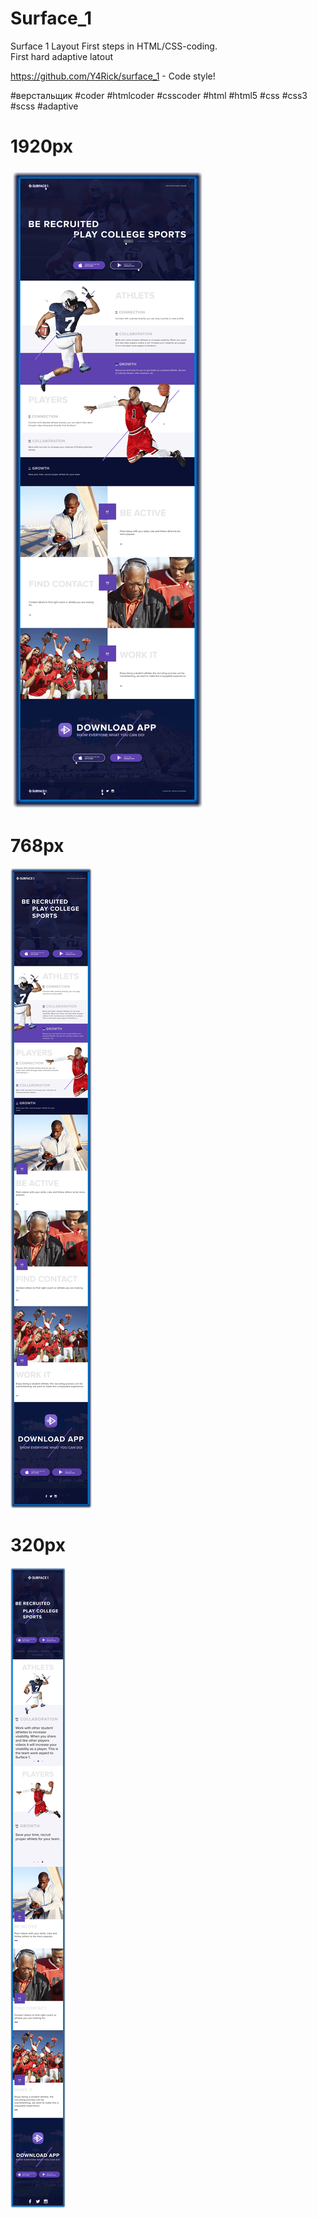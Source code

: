 # Surface_1
Surface 1 Layout
First steps in HTML/CSS-coding.<br>
First hard adaptive latout<br>

https://github.com/Y4Rick/surface_1 - Code style!

#верстальщик #coder #htmlcoder #csscoder #html #html5 #css #css3 #scss #adaptive

# 1920px
![alt text](https://github.com/Y4Rick/surface_1/blob/master/surface_layout-1920.png)
# 768px
![alt text](https://github.com/Y4Rick/surface_1/blob/master/surface_layout-768.png)
# 320px
![alt text](https://github.com/Y4Rick/surface_1/blob/master/surface_layout-320.png)
